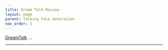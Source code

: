 ```yaml
---
title: Dream Talk Review
layout: page
parent: Talking Face Generation
nav_order: 2
---
```


[DreamTalk] ...


----

[DreamTalk]: https://magic-research.github.io/dream-talk/